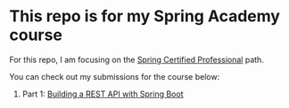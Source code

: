 # This repo is for my Spring Academy course

For this repo, I am focusing on the [Spring Certified Professional](https://spring.io/certification/spring-professional) path.

You can check out my submissions for the course below:

1. Part 1: [Building a REST API with Spring Boot](./part1/)